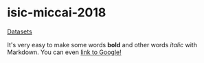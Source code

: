 # isic-miccai-2018

[Datasets](DATASETS.md)

It's very easy to make some words **bold** and other words *italic* with Markdown. You can even [link to Google!](http://google.com)
